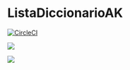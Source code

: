 # ListaDiccionarioAK
[![CircleCI](https://dl.circleci.com/status-badge/img/gh/AugustoKark/ListaDiccionarioAK/tree/master.svg?style=svg)](https://dl.circleci.com/status-badge/redirect/gh/AugustoKark/ListaDiccionarioAK/tree/master)

<a href="https://codeclimate.com/github/AugustoKark/ListaDiccionarioAK/maintainability"><img src="https://api.codeclimate.com/v1/badges/016ba7baa89e00b27f45/maintainability" /></a>

<a href="https://codeclimate.com/github/AugustoKark/ListaDiccionarioAK/test_coverage"><img src="https://api.codeclimate.com/v1/badges/016ba7baa89e00b27f45/test_coverage" /></a>

